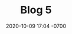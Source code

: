 ---
layout: post
title:  "Blog 5"
date:   2020-10-09 17:04 -0700
categories: How To Create A Dockerfile
---